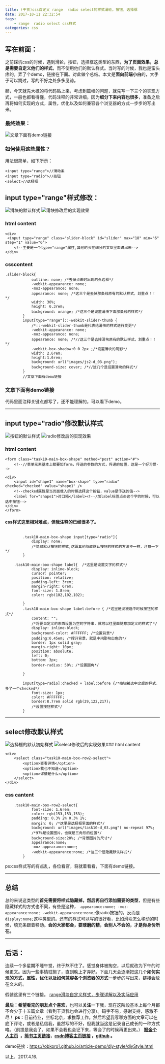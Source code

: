 ```yaml
---
title: (干货)css自定义 range  radio select的样式滑轮，按钮，选择框
date: 2017-10-11 22:32:54
tags:
    - range  radio select css样式
categories: css
---
```

写在前面：
---
之前踩坑css的时候，遇到滑轮，按钮，选择框这类型的东西，**为了页面效果，总是需要自定义他们的样式**，而不使用他们的默认样式。当时写的时候，我也是蛮头疼的，弄了个demo，链接在下面。对此做个总结。本文是**面向前端小白**的，大手子可以跳过，写的不好之处多多见谅。

额，今天就先大概的将代码贴上来，考虑到篇幅的问题，就先写一下三个的实现方式，一般也都看得懂，代码注释的非常详细。因为**细分下来内容也很多**，准备之后再将如何实现的方式，属性，优化以及如何兼容各个浏览器的方式一步步的写出来。

### 最终效果：

![文章下面有demo链接](https://github.com/OBKoro1/articleImg_src/blob/master/weibo_img_move/undefined?raw=true?raw=true)

### 如何使用这些属性？
用法很简单，如下所示：

````
<input type="range">//滑动条
<input type="radio">//按钮
<select>//选择框
````

input type="range"样式修改：
---

![滑块的默认样式](https://github.com/OBKoro1/articleImg_src/blob/master/weibo_img_move/undefined?raw=true?raw=true)
![滑块修改后的实现效果](https://github.com/OBKoro1/articleImg_src/blob/master/weibo_img_move/undefined?raw=true?raw=true)

### html content

````
<div>
 <input type="range" class="slider-block" id="slider" max="18" min="6" step="1" value="6">
    <!--主要是一个type="range"属性,其他的会在细分的文章里面讲出来-->
</div>
````
### csscontent

````
.slider-block{
            outline: none; /*去掉点击时出现的外边框*/
            -webkit-appearance: none;
            -moz-appearance: none;
            appearance: none; /*这三个是去掉那条线原有的默认样式，划重点！！*/
            width: 30%;
            height: 0.3rem;
            background: orange; /*这三个是设置滑块下面那条线的样式*/
        }
        input[type="range"]::-webkit-slider-thumb {
            /*::-webkit-slider-thumb是代表给滑块的样式进行变更*/
            -webkit-appearance: none;
            -moz-appearance: none;
            appearance: none; /*//这三个是去掉滑块原有的默认样式，划重点！！*/
            -webkit-box-shadow:0 0 2px ;/*设置滑块的阴影*/
            width: 2.6rem;
            height:1.6rem;
            background: url("images/js2-d_03.png");
            background-size: cover; /*//这几个是设置滑块的样式*/
        }
        //文章下面有demo链接
````


### 文章下面有demo链接

代码里面注释关键点都写了，还不能理解的，可以看下demo。

---



input type="radio"修改默认样式
---

![按钮的默认样式](https://github.com/OBKoro1/articleImg_src/blob/master/weibo_img_move/undefined?raw=true?raw=true)
![radio修改后的实现效果](https://github.com/OBKoro1/articleImg_src/blob/master/weibo_img_move/undefined?raw=true?raw=true)

### html content

````
<form class="task10-main-box-shape" method="post" action="#">
    <!--//表单元素基本上都要加form，传送的参数的方式，传递的位置，这是一个好习惯-->

<div>
    <input id="shape1" name="box-shape" type="radio"  checked="checked" value="shape1" />
    <!--checked属性是当页面载入的时候选择这个按钮，value是传送的值-->
    <label for="shape1">对口箱</label><!--/加label标签点击这个字的时候，可以选中按钮-->
</div>
</form>
````

#### css样式这里相对难点，但我注释的已经很多了。

````

        .task10-main-box-shape input[type="radio"]{
            display: none;
            /*隐藏默认按钮的样式,这跟其他隐藏默认按钮的样式的方法不一样，注意一下*/
        }
````

````
    .task10-main-box-shape label{  /*这里是设置文字的样式*/
            display: inline-block;
            cursor: pointer;
            position: relative;
            padding-left: 3rem;
            margin-right: 6rem;
            font-size: 1.8rem;
            color: rgb(102,102,102);

        }
        .task10-main-box-shape label:before { /*这里是没被选中时候按钮的样式*/
            content: "";
            /*将要自定义的东西设置为空的字符串，就可以往里面随意加定义的样式了*/
            display: inline-block;
            background-color: #FFFFFF; /*设置背景*/
            padding:0.45em; /*撑开背景，就是中间那块白色的*/
            border: 1px solid gray;
            margin-right: 10px;
            position: absolute;
            left: 0;
            bottom: 3px;
            border-radius: 50%; /*设置圆角*/

        }

        input[type=radio]:checked + label:before {/*按钮被选中之后的样式，多了一个checked*/
            font-size: 1px;
            color: #FFFFFF;
            border:0.7rem solid rgb(29,122,217);
            /*设置按钮样式*/
        }
````
---


select修改默认样式
---

![选择框的默认初始样式](https://github.com/OBKoro1/articleImg_src/blob/master/weibo_img_move/undefined?raw=true?raw=true)
![select修改后的实现效果](https://github.com/OBKoro1/articleImg_src/blob/master/weibo_img_move/undefined?raw=true?raw=true)### html cantent

````
<div>
    <select class="task10-main-box-row2-select">
        <option>查看详情</option>
        <option>我也不知道</option>
        <option>详情是什么</option>
    </select>
</div>
````
### css cantent
````
    .task10-main-box-row2-select{
            font-size: 1.6rem;
            color: rgb(153,153,153);
            padding: 0.3% 2% 0.3% 1%;
            margin: 0; /*这里是选择框里面的样式*/
            background: url("images/task10-d_03.png") no-repeat 97%;
            /*97%是设置图片，也就是三角形的位置*/
            background-size:20%; /*背景图片的尺寸*/
            appearance:none;
            -moz-appearance:none;
            -webkit-appearance:none; /*这三个是隐藏默认样式*/
        }
````
ps:css样式写的有点乱，各位看官，将就着看看，下面有demo链接。

---

## 总结

总的来说这类型的**首先需要将样式隐藏掉，然后再自行添加需要的类型**，但是有些隐藏样式的方式也不同，有些是这种，` appearance:none;
            -moz-appearance:none;
            -webkit-appearance:none;`像radio按钮的，反而是`display:none;`这种类型的。还有的样式可以写的很好看，比如滑块怎么移动的时候，填充条跟着移动。**会的大家都会，要琢磨的精，会别人不会的，才是你身价所在。**

---
后话：
---

连续一个多星期不睡午觉，终于熬不住了。感觉身体被掏空，以后就改为下午的时候更文。因为一些事情耽搁了，直到晚上才弄好。下面几天会逐渐把这几个**如何实现的方式，属性，优化以及如何兼容各个浏览器的方式**一步步的写出来，链接会放在文末的。


假装这里有三个链接。
[range滑块自定义样式，步骤详解以及实际应用](https://juejin.im/post/58f2f43c61ff4b0058f4b5c5)

**最后：**希望看完的朋友点个**喜欢**，也可以**关注**一下我，现在这阶段基本上每个月都不会少于十五篇文章（看到干货我也会进行分享）。码字不易，感谢支持，感激不尽！
**ps**：目前待业，坐标北京，求推荐工作。然后希望我写哪方面的文章可以在底下评论，或者是私信我，虽然写的不好，但我就当这是记录自己成长的一种方式咯。（前提是我会了，如果不会我也会记下来，等会了的时候再更出来。）
[](http://www.jianshu.com/u/8d1dd8c80f06)**[掘金个人主页](https://juejin.im/user/58714f0eb123db4a2eb95372)  ，**[**简书主页链接**](http://www.jianshu.com/u/8d1dd8c80f06)，**[csdn博客主页链接](http://blog.csdn.net/OBKoro1?skin=dark1) ，[github](https://github.com/OBKoro1) 。**

demo链接：https://obkoro1.github.io/article-demo/diy-style/diyStyle.html

以上，2017.4.16.